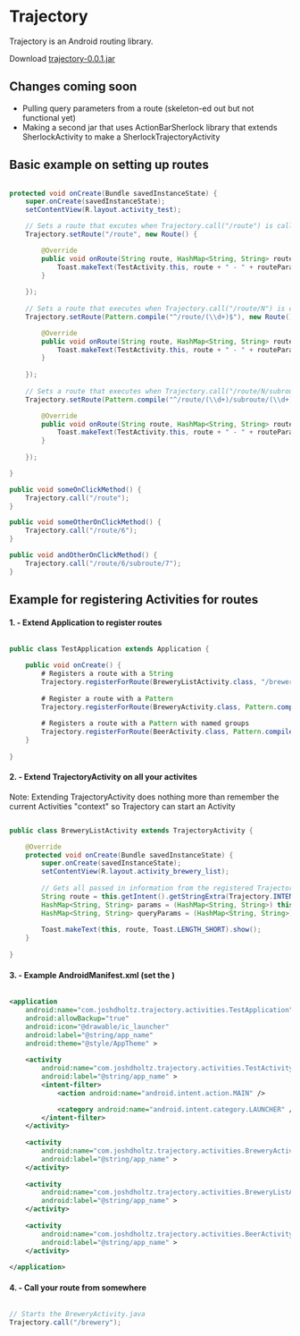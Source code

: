 # Trajectory

Trajectory is an Android routing library.

Download [trajectory-0.0.1.jar](https://github.com/joshdholtz/Trajectory/raw/master/builds/trajectory-0.0.1.jar)

## Changes coming soon
- Pulling query parameters from a route (skeleton-ed out but not functional yet)
- Making a second jar that uses ActionBarSherlock library that extends SherlockActivity to make a SherlockTrajectoryActivity

## Basic example on setting up routes

````java

protected void onCreate(Bundle savedInstanceState) {
	super.onCreate(savedInstanceState);
	setContentView(R.layout.activity_test);

	// Sets a route that excutes when Trajectory.call("/route") is called
	Trajectory.setRoute("/route", new Route() {

		@Override
		public void onRoute(String route, HashMap<String, String> routeParams, HashMap<String, String> queryParams) {
			Toast.makeText(TestActivity.this, route + " - " + routeParams.toString() + " - " + queryParams.toString(), Toast.LENGTH_SHORT).show();
		}
		
	});
	
	// Sets a route that executes when Trajectory.call("/route/N") is called where N is any integer
	Trajectory.setRoute(Pattern.compile("^/route/(\\d+)$"), new Route() {

		@Override
		public void onRoute(String route, HashMap<String, String> routeParams, HashMap<String, String> queryParams) {
			Toast.makeText(TestActivity.this, route + " - " + routeParams.toString() + " - " + queryParams.toString(), Toast.LENGTH_SHORT).show();
		}
		
	});
	
	// Sets a route that executes when Trajectory.call("/route/N/subroute/M") is called where N and M are any integers
	Trajectory.setRoute(Pattern.compile("^/route/(\\d+)/subroute/(\\d+)$"), new String[]{"route_id", "subroute_id"}, new Route() {

		@Override
		public void onRoute(String route, HashMap<String, String> routeParams, HashMap<String, String> queryParams) {
			Toast.makeText(TestActivity.this, route + " - " + routeParams.toString() + " - " + queryParams.toString(), Toast.LENGTH_SHORT).show();
		}
		
	});

}

public void someOnClickMethod() {
    Trajectory.call("/route");
}

public void someOtherOnClickMethod() {
    Trajectory.call("/route/6");
}

public void andOtherOnClickMethod() {
    Trajectory.call("/route/6/subroute/7");
}

````


## Example for registering Activities for routes

#### 1. - Extend Application to register routes
````java

public class TestApplication extends Application {

	public void onCreate() {
		# Registers a route with a String
		Trajectory.registerForRoute(BreweryListActivity.class, "/brewery");
		
		# Register a route with a Pattern
		Trajectory.registerForRoute(BreweryActivity.class, Pattern.compile("^/brewery/(\\d+)$"));
		
		# Registers a route with a Pattern with named groups
		Trajectory.registerForRoute(BeerActivity.class, Pattern.compile("^/brewery/(\\d+)/beer/(\\d+)$"), new String[]{"brewery_id", "beer_id"});
	}
	
}

````

#### 2. - Extend TrajectoryActivity on all your activites
Note: Extending TrajectoryActivity does nothing more than remember the current Activities "context" so Trajectory can start an Activity
````java

public class BreweryListActivity extends TrajectoryActivity {

	@Override
	protected void onCreate(Bundle savedInstanceState) {
		super.onCreate(savedInstanceState);
		setContentView(R.layout.activity_brewery_list);
		
		// Gets all passed in information from the registered TrajectoryActivity intent
		String route = this.getIntent().getStringExtra(Trajectory.INTENT_ROUTE);
		HashMap<String, String> params = (HashMap<String, String>) this.getIntent().getSerializableExtra(Trajectory.INTENT_ROUTE_PARAMS);
		HashMap<String, String> queryParams = (HashMap<String, String>) this.getIntent().getSerializableExtra(Trajectory.INTENT_QUERY_PARAMS);
		
		Toast.makeText(this, route, Toast.LENGTH_SHORT).show();
	}
	
}

````

#### 3. - Example AndroidManifest.xml (set the <application android:name />)
````xml

<application
    android:name="com.joshdholtz.trajectory.activities.TestApplication"
    android:allowBackup="true"
    android:icon="@drawable/ic_launcher"
    android:label="@string/app_name"
    android:theme="@style/AppTheme" >
    
    <activity
        android:name="com.joshdholtz.trajectory.activities.TestActivity"
        android:label="@string/app_name" >
        <intent-filter>
            <action android:name="android.intent.action.MAIN" />

            <category android:name="android.intent.category.LAUNCHER" />
        </intent-filter>
    </activity>
    
    <activity
        android:name="com.joshdholtz.trajectory.activities.BreweryActivity"
        android:label="@string/app_name" >
    </activity>
    
    <activity
        android:name="com.joshdholtz.trajectory.activities.BreweryListActivity"
        android:label="@string/app_name" >
    </activity>
    
    <activity
        android:name="com.joshdholtz.trajectory.activities.BeerActivity"
        android:label="@string/app_name" >
    </activity>
    
</application>

````

#### 4. - Call your route from somewhere
````java

// Starts the BreweryActivity.java
Trajectory.call("/brewery");

````
